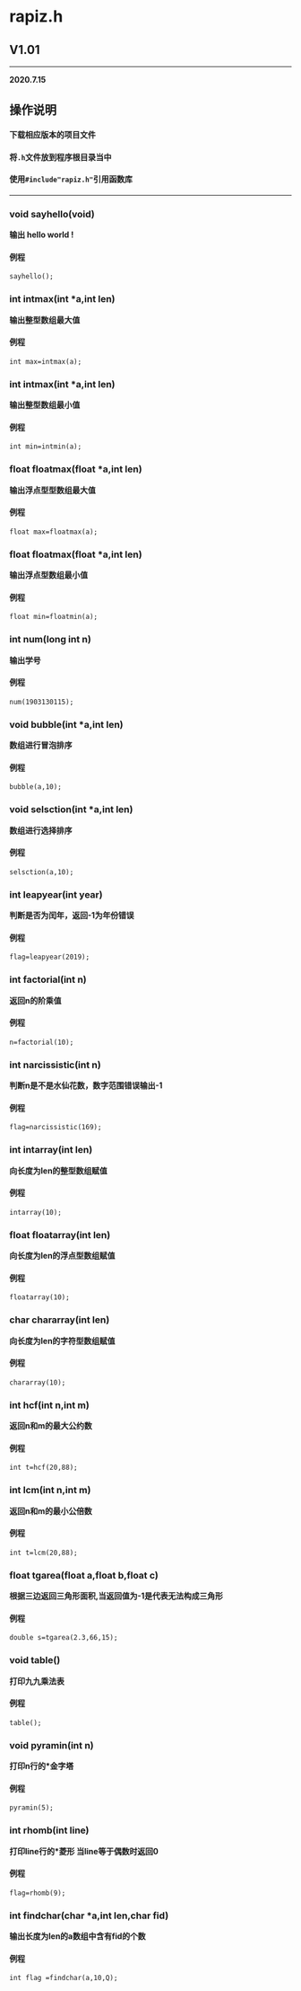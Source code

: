 # rapiz.h 
## V1.01
****
 **2020.7.15**


 ## 操作说明
 #### 下载相应版本的项目文件
 #### 将`.h`文件放到程序根目录当中
 #### 使用`#include"rapiz.h"`引用函数库
 ****
### void sayhello(void)
**输出 hello world !**
#### 例程
`sayhello();`
### int intmax(int *a,int len)
**输出整型数组最大值**
#### 例程
`int max=intmax(a);`
### int intmax(int *a,int len)
**输出整型数组最小值**
#### 例程
`int min=intmin(a);` 
### float floatmax(float *a,int len)
**输出浮点型型数组最大值**
#### 例程
`float max=floatmax(a);`
### float floatmax(float *a,int len)
**输出浮点型数组最小值**
#### 例程
`float min=floatmin(a);` 
### int num(long int n)
**输出学号**
#### 例程
`num(1903130115);`
### void bubble(int *a,int len)
**数组进行冒泡排序**
#### 例程
`bubble(a,10);`
### void selsction(int *a,int len)
**数组进行选择排序**
#### 例程
`selsction(a,10);`
### int leapyear(int year)
**判断是否为闰年，返回-1为年份错误**
#### 例程
`flag=leapyear(2019);`
### int factorial(int n)
**返回n的阶乘值**
#### 例程
`n=factorial(10);`
### int narcissistic(int n)
**判断n是不是水仙花数，数字范围错误输出-1**
#### 例程
`flag=narcissistic(169);`
### int intarray(int len)
**向长度为len的整型数组赋值**
#### 例程
`intarray(10);`
### float floatarray(int len)
**向长度为len的浮点型数组赋值**
#### 例程
`floatarray(10);`
### char chararray(int len)
**向长度为len的字符型数组赋值**
#### 例程
`chararray(10);`
### int hcf(int n,int m)
**返回n和m的最大公约数**
#### 例程
`int t=hcf(20,88);`
### int lcm(int n,int m)
**返回n和m的最小公倍数**
#### 例程
`int t=lcm(20,88);`
### float tgarea(float a,float b,float c)
**根据三边返回三角形面积,当返回值为-1是代表无法构成三角形**
#### 例程
`double s=tgarea(2.3,66,15);`
### void table()
**打印九九乘法表**
#### 例程
`table();`
### void pyramin(int n)
**打印n行的*金字塔**
#### 例程
`pyramin(5);`
### int rhomb(int line)
**打印line行的*菱形 当line等于偶数时返回0**
#### 例程
`flag=rhomb(9);`
### int findchar(char *a,int len,char fid)
**输出长度为len的a数组中含有fid的个数**
#### 例程
`int flag =findchar(a,10,Q);`
